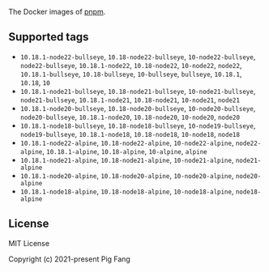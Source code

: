 The Docker images of [pnpm](https://pnpm.io).

## Supported tags

- `10.18.1-node22-bullseye`, `10.18-node22-bullseye`, `10-node22-bullseye`, `node22-bullseye`, `10.18.1-node22`, `10.18-node22`, `10-node22`, `node22`, `10.18.1-bullseye`, `10.18-bullseye`, `10-bullseye`, `bullseye`, `10.18.1`, `10.18`, `10`
- `10.18.1-node21-bullseye`, `10.18-node21-bullseye`, `10-node21-bullseye`, `node21-bullseye`, `10.18.1-node21`, `10.18-node21`, `10-node21`, `node21`
- `10.18.1-node20-bullseye`, `10.18-node20-bullseye`, `10-node20-bullseye`, `node20-bullseye`, `10.18.1-node20`, `10.18-node20`, `10-node20`, `node20`
- `10.18.1-node18-bullseye`, `10.18-node18-bullseye`, `10-node19-bullseye`, `node19-bullseye`, `10.18.1-node18`, `10.18-node18`, `10-node18`, `node18`
- `10.18.1-node22-alpine`, `10.18-node22-alpine`, `10-node22-alpine`, `node22-alpine`, `10.18.1-alpine`, `10.18-alpine`, `10-alpine`, `alpine`
- `10.18.1-node21-alpine`, `10.18-node21-alpine`, `10-node21-alpine`, `node21-alpine`
- `10.18.1-node20-alpine`, `10.18-node20-alpine`, `10-node20-alpine`, `node20-alpine`
- `10.18.1-node18-alpine`, `10.18-node18-alpine`, `10-node18-alpine`, `node18-alpine`

## License

MIT License

Copyright (c) 2021-present Pig Fang
